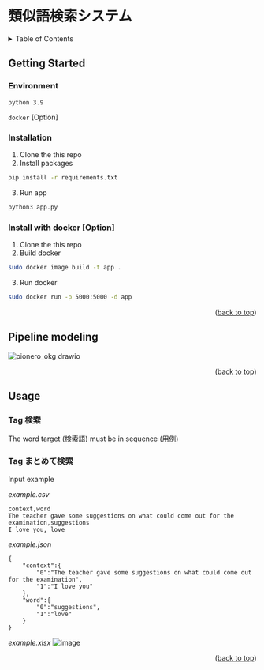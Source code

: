 # 類似語検索システム
<div id="top"></div>

<!-- TABLE OF CONTENTS -->
<details>
  <summary>Table of Contents</summary>
  <ol>
    <li>
      <a href="#about-the-project">About The Project</a>
      <ul>
        <li><a href="#built-with">Built With</a></li>
      </ul>
    </li>
    <li>
      <a href="#getting-started">Getting Started</a>
      <ul>
        <li><a href="#prerequisites">Prerequisites</a></li>
        <li><a href="#installation">Installation</a></li>
      </ul>
    </li>
    <li><a href="#usage">Usage</a></li>
    <li><a href="#roadmap">Roadmap</a></li>
    <li><a href="#contributing">Contributing</a></li>
    <li><a href="#license">License</a></li>
    <li><a href="#contact">Contact</a></li>
    <li><a href="#acknowledgments">Acknowledgments</a></li>
  </ol>
</details>


<!-- GETTING STARTED -->
## Getting Started

### Environment

`python 3.9`

`docker` [Option]

### Installation

1. Clone the this repo
2. Install packages
```sh
pip install -r requirements.txt
   ```
3. Run app 
```sh
python3 app.py
   ```

### Install with docker [Option] 

1. Clone the this repo
2. Build docker 
```sh
sudo docker image build -t app .
   ```
3. Run docker 
```sh
sudo docker run -p 5000:5000 -d app
   ```


<p align="right">(<a href="#top">back to top</a>)</p>


## Pipeline modeling 

![pionero_okg drawio](https://user-images.githubusercontent.com/48614539/179146005-fee65eb8-24e6-4fed-8ca9-9e0516a9c199.png)

<p align="right">(<a href="#top">back to top</a>)</p>


<!-- USAGE EXAMPLES -->
## Usage
### Tag 検索
The word target (検索語) must be in sequence (用例)

### Tag まとめて検索

Input example

*example.csv*
```
context,word
The teacher gave some suggestions on what could come out for the examination,suggestions
I love you, love
```

*example.json*
```
{
    "context":{
        "0":"The teacher gave some suggestions on what could come out for the examination",
        "1":"I love you"
    },
    "word":{
        "0":"suggestions",
        "1":"love"
    }
}
```

*example.xlsx*
![image](https://user-images.githubusercontent.com/48614539/179150089-9e3d8599-3285-4972-85e9-1b4a5b1e706d.png)

<p align="right">(<a href="#top">back to top</a>)</p>
